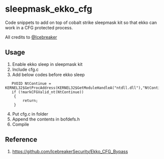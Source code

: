 # sleepmask_ekko_cfg
Code snippets to add on top of cobalt strike sleepmask kit so that ekko can work in a CFG protected process.

All credits to [@Icebreaker](https://github.com/IcebreakerSecurity)

## Usage
1. Enable ekko sleep in sleepmask kit
2. Include cfg.c
3. Add below codes before ekko sleep
```
   PVOID NtContinue = KERNEL32$GetProcAddress(KERNEL32$GetModuleHandleA("ntdll.dll"),"NtContinue");
   if (!markCFGValid_nt(NtContinue))
    {
        return;
    }
```
4. Put cfg.c in folder
5. Append the contents in bofdefs.h
6. Compile

## Reference
1. https://github.com/IcebreakerSecurity/Ekko_CFG_Bypass
